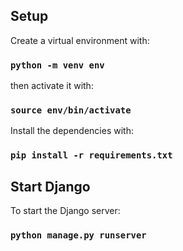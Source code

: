 ## Setup
Create a virtual environment with:

### `python -m venv env`
then activate it with: 
### `source env/bin/activate`

Install the dependencies with:
### `pip install -r requirements.txt`

## Start Django 
To start the Django server:
### `python manage.py runserver`